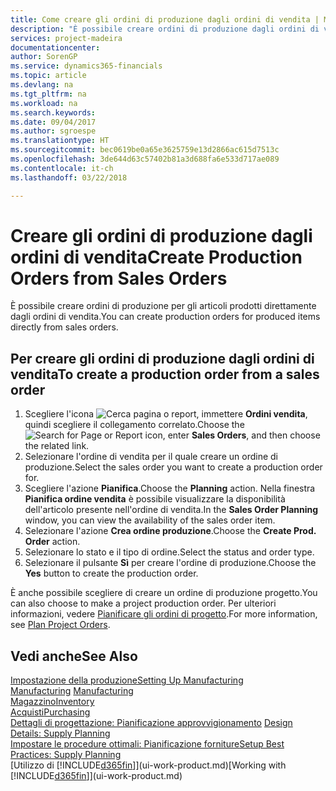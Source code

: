 ```yaml
---
title: Come creare gli ordini di produzione dagli ordini di vendita | Microsoft Docs
description: "È possibile creare ordini di produzione dagli ordini di vendita nell'area di applicazione Vendite e marketing."
services: project-madeira
documentationcenter: 
author: SorenGP
ms.service: dynamics365-financials
ms.topic: article
ms.devlang: na
ms.tgt_pltfrm: na
ms.workload: na
ms.search.keywords: 
ms.date: 09/04/2017
ms.author: sgroespe
ms.translationtype: HT
ms.sourcegitcommit: bec0619be0a65e3625759e13d2866ac615d7513c
ms.openlocfilehash: 3de644d63c57402b81a3d688fa6e533d717ae089
ms.contentlocale: it-ch
ms.lasthandoff: 03/22/2018

---
```

# <a name="create-production-orders-from-sales-orders"></a><span data-ttu-id="906a6-103">Creare gli ordini di produzione dagli ordini di vendita</span><span class="sxs-lookup"><span data-stu-id="906a6-103">Create Production Orders from Sales Orders</span></span>
<span data-ttu-id="906a6-104">È possibile creare ordini di produzione per gli articoli prodotti direttamente dagli ordini di vendita.</span><span class="sxs-lookup"><span data-stu-id="906a6-104">You can create production orders for produced items directly from sales orders.</span></span>  

## <a name="to-create-a-production-order-from-a-sales-order"></a><span data-ttu-id="906a6-105">Per creare gli ordini di produzione dagli ordini di vendita</span><span class="sxs-lookup"><span data-stu-id="906a6-105">To create a production order from a sales order</span></span>  

1.  <span data-ttu-id="906a6-106">Scegliere l'icona ![Cerca pagina o report](media/ui-search/search_small.png "Cerca pagina o report"), immettere **Ordini vendita**, quindi scegliere il collegamento correlato.</span><span class="sxs-lookup"><span data-stu-id="906a6-106">Choose the ![Search for Page or Report](media/ui-search/search_small.png "Search for Page or Report icon") icon, enter **Sales Orders**, and then choose the related link.</span></span>  
2.  <span data-ttu-id="906a6-107">Selezionare l'ordine di vendita per il quale creare un ordine di produzione.</span><span class="sxs-lookup"><span data-stu-id="906a6-107">Select the sales order you want to create a production order for.</span></span>  
3.  <span data-ttu-id="906a6-108">Scegliere l'azione **Pianifica**.</span><span class="sxs-lookup"><span data-stu-id="906a6-108">Choose the **Planning** action.</span></span> <span data-ttu-id="906a6-109">Nella finestra **Pianifica ordine vendita** è possibile visualizzare la disponibilità dell'articolo presente nell'ordine di vendita.</span><span class="sxs-lookup"><span data-stu-id="906a6-109">In the **Sales Order Planning** window, you can view the availability of the sales order item.</span></span>  
4.  <span data-ttu-id="906a6-110">Selezionare l'azione **Crea ordine produzione**.</span><span class="sxs-lookup"><span data-stu-id="906a6-110">Choose the **Create Prod. Order** action.</span></span>  
5.  <span data-ttu-id="906a6-111">Selezionare lo stato e il tipo di ordine.</span><span class="sxs-lookup"><span data-stu-id="906a6-111">Select the status and order type.</span></span>  
6.  <span data-ttu-id="906a6-112">Selezionare il pulsante **Sì** per creare l'ordine di produzione.</span><span class="sxs-lookup"><span data-stu-id="906a6-112">Choose the **Yes** button to create the production order.</span></span>

<span data-ttu-id="906a6-113">È anche possibile scegliere di creare un ordine di produzione progetto.</span><span class="sxs-lookup"><span data-stu-id="906a6-113">You can also choose to make a project production order.</span></span> <span data-ttu-id="906a6-114">Per ulteriori informazioni, vedere [Pianificare gli ordini di progetto](production-how-to-plan-project-orders.md).</span><span class="sxs-lookup"><span data-stu-id="906a6-114">For more information, see [Plan Project Orders](production-how-to-plan-project-orders.md).</span></span>   

## <a name="see-also"></a><span data-ttu-id="906a6-115">Vedi anche</span><span class="sxs-lookup"><span data-stu-id="906a6-115">See Also</span></span>  
[<span data-ttu-id="906a6-116">Impostazione della produzione</span><span class="sxs-lookup"><span data-stu-id="906a6-116">Setting Up Manufacturing</span></span>](production-configure-production-processes.md)  
<span data-ttu-id="906a6-117">[Manufacturing](production-manage-manufacturing.md)  </span><span class="sxs-lookup"><span data-stu-id="906a6-117">[Manufacturing](production-manage-manufacturing.md)  </span></span>  
[<span data-ttu-id="906a6-118">Magazzino</span><span class="sxs-lookup"><span data-stu-id="906a6-118">Inventory</span></span>](inventory-manage-inventory.md)  
[<span data-ttu-id="906a6-119">Acquisti</span><span class="sxs-lookup"><span data-stu-id="906a6-119">Purchasing</span></span>](purchasing-manage-purchasing.md)  
<span data-ttu-id="906a6-120">[Dettagli di progettazione: Pianificazione approvvigionamento](design-details-supply-planning.md) </span><span class="sxs-lookup"><span data-stu-id="906a6-120">[Design Details: Supply Planning](design-details-supply-planning.md) </span></span>  
[<span data-ttu-id="906a6-121">Impostare le procedure ottimali: Pianificazione forniture</span><span class="sxs-lookup"><span data-stu-id="906a6-121">Setup Best Practices: Supply Planning</span></span>](setup-best-practices-supply-planning.md)  
<span data-ttu-id="906a6-122">[Utilizzo di [!INCLUDE[d365fin](includes/d365fin_md.md)]](ui-work-product.md)</span><span class="sxs-lookup"><span data-stu-id="906a6-122">[Working with [!INCLUDE[d365fin](includes/d365fin_md.md)]](ui-work-product.md)</span></span>

